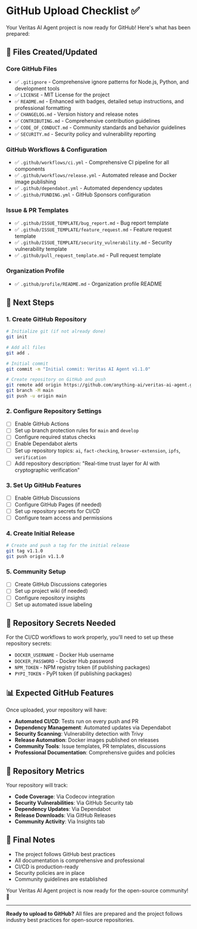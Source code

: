 # GitHub Upload Checklist ✅

Your Veritas AI Agent project is now ready for GitHub! Here's what has been prepared:

## 📁 Files Created/Updated

### Core GitHub Files

- ✅ `.gitignore` - Comprehensive ignore patterns for Node.js, Python, and development tools
- ✅ `LICENSE` - MIT License for the project
- ✅ `README.md` - Enhanced with badges, detailed setup instructions, and professional formatting
- ✅ `CHANGELOG.md` - Version history and release notes
- ✅ `CONTRIBUTING.md` - Comprehensive contribution guidelines
- ✅ `CODE_OF_CONDUCT.md` - Community standards and behavior guidelines
- ✅ `SECURITY.md` - Security policy and vulnerability reporting

### GitHub Workflows & Configuration

- ✅ `.github/workflows/ci.yml` - Comprehensive CI pipeline for all components
- ✅ `.github/workflows/release.yml` - Automated release and Docker image publishing
- ✅ `.github/dependabot.yml` - Automated dependency updates
- ✅ `.github/FUNDING.yml` - GitHub Sponsors configuration

### Issue & PR Templates

- ✅ `.github/ISSUE_TEMPLATE/bug_report.md` - Bug report template
- ✅ `.github/ISSUE_TEMPLATE/feature_request.md` - Feature request template
- ✅ `.github/ISSUE_TEMPLATE/security_vulnerability.md` - Security vulnerability template
- ✅ `.github/pull_request_template.md` - Pull request template

### Organization Profile

- ✅ `.github/profile/README.md` - Organization profile README

## 🚀 Next Steps

### 1. Create GitHub Repository

```bash
# Initialize git (if not already done)
git init

# Add all files
git add .

# Initial commit
git commit -m "Initial commit: Veritas AI Agent v1.1.0"

# Create repository on GitHub and push
git remote add origin https://github.com/anything-ai/veritas-ai-agent.git
git branch -M main
git push -u origin main
```

### 2. Configure Repository Settings

- [ ] Enable GitHub Actions
- [ ] Set up branch protection rules for `main` and `develop`
- [ ] Configure required status checks
- [ ] Enable Dependabot alerts
- [ ] Set up repository topics: `ai`, `fact-checking`, `browser-extension`, `ipfs`, `verification`
- [ ] Add repository description: "Real-time trust layer for AI with cryptographic verification"

### 3. Set Up GitHub Features

- [ ] Enable GitHub Discussions
- [ ] Configure GitHub Pages (if needed)
- [ ] Set up repository secrets for CI/CD
- [ ] Configure team access and permissions

### 4. Create Initial Release

```bash
# Create and push a tag for the initial release
git tag v1.1.0
git push origin v1.1.0
```

### 5. Community Setup

- [ ] Create GitHub Discussions categories
- [ ] Set up project wiki (if needed)
- [ ] Configure repository insights
- [ ] Set up automated issue labeling

## 🔧 Repository Secrets Needed

For the CI/CD workflows to work properly, you'll need to set up these repository secrets:

- `DOCKER_USERNAME` - Docker Hub username
- `DOCKER_PASSWORD` - Docker Hub password
- `NPM_TOKEN` - NPM registry token (if publishing packages)
- `PYPI_TOKEN` - PyPI token (if publishing packages)

## 📊 Expected GitHub Features

Once uploaded, your repository will have:

- **Automated CI/CD**: Tests run on every push and PR
- **Dependency Management**: Automated updates via Dependabot
- **Security Scanning**: Vulnerability detection with Trivy
- **Release Automation**: Docker images published on releases
- **Community Tools**: Issue templates, PR templates, discussions
- **Professional Documentation**: Comprehensive guides and policies

## 🎯 Repository Metrics

Your repository will track:

- **Code Coverage**: Via Codecov integration
- **Security Vulnerabilities**: Via GitHub Security tab
- **Dependency Updates**: Via Dependabot
- **Release Downloads**: Via GitHub Releases
- **Community Activity**: Via Insights tab

## 📝 Final Notes

- The project follows GitHub best practices
- All documentation is comprehensive and professional
- CI/CD is production-ready
- Security policies are in place
- Community guidelines are established

Your Veritas AI Agent project is now ready for the open-source community! 🎉

---

**Ready to upload to GitHub?** All files are prepared and the project follows industry best practices for open-source repositories.
